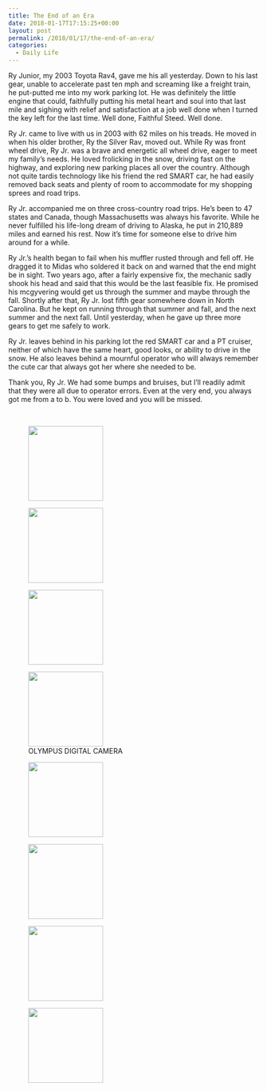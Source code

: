 ```yaml
---
title: The End of an Era
date: 2018-01-17T17:15:25+00:00
layout: post
permalink: /2018/01/17/the-end-of-an-era/
categories:
  - Daily Life
---
```

Ry Junior, my 2003 Toyota Rav4, gave me his all yesterday. Down to his last gear, unable to accelerate past ten mph and screaming like a freight train, he put-putted me into my work parking lot. He was definitely the little engine that could, faithfully putting his metal heart and soul into that last mile and sighing with relief and satisfaction at a job well done when I turned the key left for the last time. Well done, Faithful Steed. Well done.

Ry Jr. came to live with us in 2003 with 62 miles on his treads. He moved in when his older brother, Ry the Silver Rav, moved out. While Ry was front wheel drive, Ry Jr. was a brave and energetic all wheel drive, eager to meet my family’s needs. He loved frolicking in the snow, driving fast on the highway, and exploring new parking places all over the country. Although not quite tardis technology like his friend the red SMART car, he had easily removed back seats and plenty of room to accommodate for my shopping sprees and road trips.

Ry Jr. accompanied me on three cross-country road trips. He’s been to 47 states and Canada, though Massachusetts was always his favorite. While he never fulfilled his life-long dream of driving to Alaska, he put in 210,889 miles and earned his rest. Now it’s time for someone else to drive him around for a while.

Ry Jr.’s health began to fail when his muffler rusted through and fell off. He dragged it to Midas who soldered it back on and warned that the end might be in sight. Two years ago, after a fairly expensive fix, the mechanic sadly shook his head and said that this would be the last feasible fix. He promised his mcgyvering would get us through the summer and maybe through the fall. Shortly after that, Ry Jr. lost fifth gear somewhere down in North Carolina. But he kept on running through that summer and fall, and the next summer and the next fall. Until yesterday, when he gave up three more gears to get me safely to work.

Ry Jr. leaves behind in his parking lot the red SMART car and a PT cruiser, neither of which have the same heart, good looks, or ability to drive in the snow. He also leaves behind a mournful operator who will always remember the cute car that always got her where she needed to be.

Thank you, Ry Jr. We had some bumps and bruises, but I’ll readily admit that they were all due to operator errors. Even at the very end, you always got me from a to b. You were loved and you will be missed.

&nbsp;

<div id='gallery-1' class='gallery galleryid-359 gallery-columns-3 gallery-size-thumbnail'>
  <figure class='gallery-item'> 
  
  <div class='gallery-icon landscape'>
    <a href='http://box5518.temp.domains/~scribbv7/2018/01/17/the-end-of-an-era/at-the-freedom-stone/'><img width="150" height="150" src="https://i1.wp.com/box5518.temp.domains/~scribbv7/wp-content/uploads/2018/01/at-the-freedom-stone.jpg?resize=150%2C150" class="attachment-thumbnail size-thumbnail" alt="" srcset="https://i1.wp.com/box5518.temp.domains/~scribbv7/wp-content/uploads/2018/01/at-the-freedom-stone.jpg?resize=150%2C150 150w, https://i1.wp.com/box5518.temp.domains/~scribbv7/wp-content/uploads/2018/01/at-the-freedom-stone.jpg?zoom=2&resize=150%2C150 300w, https://i1.wp.com/box5518.temp.domains/~scribbv7/wp-content/uploads/2018/01/at-the-freedom-stone.jpg?zoom=3&resize=150%2C150 450w" sizes="(max-width: 150px) 100vw, 150px" data-recalc-dims="1" /></a>
  </div></figure><figure class='gallery-item'> 
  
  <div class='gallery-icon landscape'>
    <a href='http://box5518.temp.domains/~scribbv7/2018/01/17/the-end-of-an-era/at-the-new-house/'><img width="150" height="150" src="https://i1.wp.com/box5518.temp.domains/~scribbv7/wp-content/uploads/2018/01/at-the-new-house.jpg?resize=150%2C150" class="attachment-thumbnail size-thumbnail" alt="" srcset="https://i1.wp.com/box5518.temp.domains/~scribbv7/wp-content/uploads/2018/01/at-the-new-house.jpg?resize=150%2C150 150w, https://i1.wp.com/box5518.temp.domains/~scribbv7/wp-content/uploads/2018/01/at-the-new-house.jpg?zoom=2&resize=150%2C150 300w, https://i1.wp.com/box5518.temp.domains/~scribbv7/wp-content/uploads/2018/01/at-the-new-house.jpg?zoom=3&resize=150%2C150 450w" sizes="(max-width: 150px) 100vw, 150px" data-recalc-dims="1" /></a>
  </div></figure><figure class='gallery-item'> 
  
  <div class='gallery-icon landscape'>
    <a href='http://box5518.temp.domains/~scribbv7/2018/01/17/the-end-of-an-era/camping-out/'><img width="150" height="150" src="https://i1.wp.com/box5518.temp.domains/~scribbv7/wp-content/uploads/2018/01/camping-out.jpg?resize=150%2C150" class="attachment-thumbnail size-thumbnail" alt="" srcset="https://i1.wp.com/box5518.temp.domains/~scribbv7/wp-content/uploads/2018/01/camping-out.jpg?resize=150%2C150 150w, https://i1.wp.com/box5518.temp.domains/~scribbv7/wp-content/uploads/2018/01/camping-out.jpg?zoom=2&resize=150%2C150 300w, https://i1.wp.com/box5518.temp.domains/~scribbv7/wp-content/uploads/2018/01/camping-out.jpg?zoom=3&resize=150%2C150 450w" sizes="(max-width: 150px) 100vw, 150px" data-recalc-dims="1" /></a>
  </div></figure><figure class='gallery-item'> 
  
  <div class='gallery-icon landscape'>
    <a href='http://box5518.temp.domains/~scribbv7/2018/01/17/the-end-of-an-era/olympus-digital-camera/'><img width="150" height="150" src="https://i2.wp.com/box5518.temp.domains/~scribbv7/wp-content/uploads/2018/01/hailstorm.jpg?resize=150%2C150" class="attachment-thumbnail size-thumbnail" alt="" aria-describedby="gallery-1-363" srcset="https://i2.wp.com/box5518.temp.domains/~scribbv7/wp-content/uploads/2018/01/hailstorm.jpg?resize=150%2C150 150w, https://i2.wp.com/box5518.temp.domains/~scribbv7/wp-content/uploads/2018/01/hailstorm.jpg?zoom=2&resize=150%2C150 300w, https://i2.wp.com/box5518.temp.domains/~scribbv7/wp-content/uploads/2018/01/hailstorm.jpg?zoom=3&resize=150%2C150 450w" sizes="(max-width: 150px) 100vw, 150px" data-recalc-dims="1" /></a>
  </div><figcaption class='wp-caption-text gallery-caption' id='gallery-1-363'> OLYMPUS DIGITAL CAMERA </figcaption></figure><figure class='gallery-item'> 
  
  <div class='gallery-icon portrait'>
    <a href='http://box5518.temp.domains/~scribbv7/2018/01/17/the-end-of-an-era/in-snow/'><img width="150" height="150" src="https://i2.wp.com/box5518.temp.domains/~scribbv7/wp-content/uploads/2018/01/in-snow.jpg?resize=150%2C150" class="attachment-thumbnail size-thumbnail" alt="" srcset="https://i2.wp.com/box5518.temp.domains/~scribbv7/wp-content/uploads/2018/01/in-snow.jpg?resize=150%2C150 150w, https://i2.wp.com/box5518.temp.domains/~scribbv7/wp-content/uploads/2018/01/in-snow.jpg?zoom=2&resize=150%2C150 300w, https://i2.wp.com/box5518.temp.domains/~scribbv7/wp-content/uploads/2018/01/in-snow.jpg?zoom=3&resize=150%2C150 450w" sizes="(max-width: 150px) 100vw, 150px" data-recalc-dims="1" /></a>
  </div></figure><figure class='gallery-item'> 
  
  <div class='gallery-icon landscape'>
    <a href='http://box5518.temp.domains/~scribbv7/2018/01/17/the-end-of-an-era/out-west/'><img width="150" height="150" src="https://i2.wp.com/box5518.temp.domains/~scribbv7/wp-content/uploads/2018/01/out-west.jpg?resize=150%2C150" class="attachment-thumbnail size-thumbnail" alt="" srcset="https://i2.wp.com/box5518.temp.domains/~scribbv7/wp-content/uploads/2018/01/out-west.jpg?resize=150%2C150 150w, https://i2.wp.com/box5518.temp.domains/~scribbv7/wp-content/uploads/2018/01/out-west.jpg?zoom=2&resize=150%2C150 300w, https://i2.wp.com/box5518.temp.domains/~scribbv7/wp-content/uploads/2018/01/out-west.jpg?zoom=3&resize=150%2C150 450w" sizes="(max-width: 150px) 100vw, 150px" data-recalc-dims="1" /></a>
  </div></figure><figure class='gallery-item'> 
  
  <div class='gallery-icon landscape'>
    <a href='http://box5518.temp.domains/~scribbv7/2018/01/17/the-end-of-an-era/road-trip-2/'><img width="150" height="150" src="https://i2.wp.com/box5518.temp.domains/~scribbv7/wp-content/uploads/2018/01/road-trip.jpg?resize=150%2C150" class="attachment-thumbnail size-thumbnail" alt="" srcset="https://i2.wp.com/box5518.temp.domains/~scribbv7/wp-content/uploads/2018/01/road-trip.jpg?resize=150%2C150 150w, https://i2.wp.com/box5518.temp.domains/~scribbv7/wp-content/uploads/2018/01/road-trip.jpg?zoom=2&resize=150%2C150 300w, https://i2.wp.com/box5518.temp.domains/~scribbv7/wp-content/uploads/2018/01/road-trip.jpg?zoom=3&resize=150%2C150 450w" sizes="(max-width: 150px) 100vw, 150px" data-recalc-dims="1" /></a>
  </div></figure><figure class='gallery-item'> 
  
  <div class='gallery-icon portrait'>
    <a href='http://box5518.temp.domains/~scribbv7/2018/01/17/the-end-of-an-era/watching-the-goose-unicylce/'><img width="150" height="150" src="https://i0.wp.com/box5518.temp.domains/~scribbv7/wp-content/uploads/2018/01/watching-the-goose-unicylce.jpg?resize=150%2C150" class="attachment-thumbnail size-thumbnail" alt="" srcset="https://i0.wp.com/box5518.temp.domains/~scribbv7/wp-content/uploads/2018/01/watching-the-goose-unicylce.jpg?resize=150%2C150 150w, https://i0.wp.com/box5518.temp.domains/~scribbv7/wp-content/uploads/2018/01/watching-the-goose-unicylce.jpg?zoom=2&resize=150%2C150 300w, https://i0.wp.com/box5518.temp.domains/~scribbv7/wp-content/uploads/2018/01/watching-the-goose-unicylce.jpg?zoom=3&resize=150%2C150 450w" sizes="(max-width: 150px) 100vw, 150px" data-recalc-dims="1" /></a>
  </div></figure>
</div>

&nbsp;